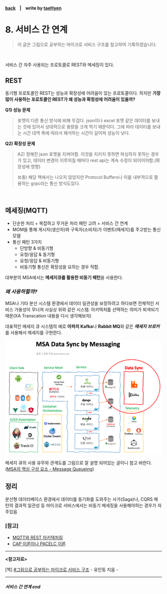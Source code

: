 #### [back](../../README.md) &nbsp;&nbsp; | &nbsp;&nbsp; write by [taeHyen][taeHyen]

# 8. 서비스 간 연계

> 이 글은 그림으로 공부하는 마이크로 서비스 구조를 참고하여 기록하였습니다.

<br>

서비스 간 자주 사용되는 프로토콜로 REST와 메세징이 있다.

##  **REST**
동기형 프로토콜인 REST는 성능과 확장성에 어려움이 있는 프로토콜이다. 하지만 **가장 많이 사용하는 포로토콜인 REST가 왜 성능과 확정성에 어려움이 있을까?**

 **Q1) 성능 문제**

>  포멧이 다른 통신 방식에 비해 무겁다. json이나 excel 포멧 같은 데이터를 보내는 것에 있어서 상대적으로 용량을 크게 먹기 때문이다. 그에 따라 데이터를 보내는 시간 대역 폭에 따라서 해석하는 시간이 길어져 성능이 낮다.

 **Q2) 확장성 문제**
 
> A2) 정해진 json 포멧을 지켜야함. 이것을 지키지 못하면 파싱하지 못하는 경우가 있고, 데이터 변경이 이루어질 때마다 rest api는 계속 수정이 되이어야함.(확장성에 영향)
> 
> 보충) 해당 책에서는 나오지 않았지만 Protocol Buffers나 이를 내부적으로 활용하는 grpc라는 통신 방식도있다.

<br/>

## **메세징(MQTT)**
- 단순한 처리 + 복잡하고 무거운 처리 패턴 고려 + 서비스 간 연계
- MOM을 통해 게시자(생산자)와 구독자(소비자)가 이벤트(메세지)를 주고받는 통신 모델
- 통신 패턴 3가지
  - 단방향 & 비동기형
  - 요청/응답 & 동기형
  - 요청/응답 & 비동기형
  - 비동기형 통신은 확장성을 요하는 경우 적합.

대부분의 MSA에서는 **메세지큐를 활용한 비동기 패턴**을 사용한다.

### ***왜 사용하할까?***
MSA나 기타 분산 시스템 환경에서 데이터 일관성을 보장하려고 하다보면 전체적인 서비스 가용성이 무너져 사실상 위와 같은 시스템.
아키텍처를 선택하는 의미가 퇴색되기 때문(XA Transcation 내용을 다시 생각해보자)

대표적인 메세지 큐 시스템의 예로 **아파치 Kafka**나 **Rabbit MQ**와 같은 <i>**메세지 브로커**</i>를 사용해서 메세지를 구현한다.
<p align="center" style="margin: 0 auto">
    <img src="../../images/3.8/MSA_Data_Sync_by_Messaging.png">
</p>

메세지 큐의 사용 유무와 관계도를 그림으로 잘 설명 되어있는 글이니 참고 바란다.([MSA의 핵심 구성 요소 - Message Queueing](https://wonit.tistory.com/491))

## **정리**
분산형 데이터베이스 환경에서 데이터를 동기화를 도와주는 사가(Saga)나, CQRS 패턴의 결과적 일관성 등 마이크로 서비스에서는 비동기 메세징을 사용해야하는 경우가 자주있음

### [참고]
- [MQTT와 REST 아키텍처링](https://www.joinc.co.kr/w/man/12/MQTT/Rest)
- [CAP 이론이나 PACELC 이론](http://happinessoncode.com/2017/07/29/cap-theorem-and-pacelc-theorem/)
---

<strong><참고자료></strong>

[책] [#그림으로 공부하는 마이크로 서비스 구조][그림으로공부하는마이크로서비스구조] - 유인동 지음 -

---

##### 서비스 간 연계 end

[그림으로공부하는마이크로서비스구조]: http://www.yes24.com/Product/Goods/111090165?pid=123487&cosemkid=go16600967225125417&gclid=CjwKCAiAmuKbBhA2EiwAxQnt7wiLm4muh4dSpMTm6uRoMe1c8NRvwC6LLp_gwg6L5Mo9trXbgCwm7BoCbqoQAvD_BwE
[sangcho]: https://github.com/SangchoKim
[taeHyen]: https://github.com/rlaxogus0517
[sangkyeng]: https://github.com/sksk713
